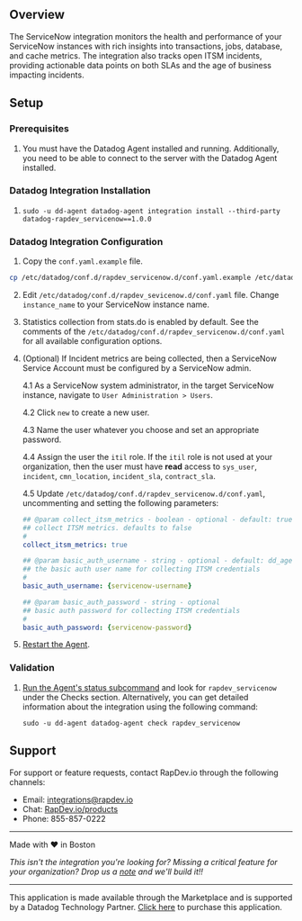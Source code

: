 ## Overview

The ServiceNow integration monitors the health and performance of your ServiceNow instances with rich insights into transactions, jobs, database, and cache metrics. The integration also tracks open ITSM incidents, providing actionable data points on both SLAs and the age of business impacting incidents.

## Setup

### Prerequisites

1. You must have the Datadog Agent installed and running. Additionally, you need to be able to connect to the server with the Datadog Agent installed.

### Datadog Integration Installation

1. `sudo -u dd-agent datadog-agent integration install --third-party datadog-rapdev_servicenow==1.0.0`

### Datadog Integration Configuration

1. Copy the `conf.yaml.example` file.

```sh
cp /etc/datadog/conf.d/rapdev_servicenow.d/conf.yaml.example /etc/datadog/conf.d/rapdev_servicenow.d/conf.yaml
```

2. Edit `/etc/datadog/conf.d/rapdev_sevicenow.d/conf.yaml` file. Change `instance_name` to your ServiceNow instance name.

3. Statistics collection from stats.do is enabled by default. See the comments of the `/etc/datadog/conf.d/rapdev_servicenow.d/conf.yaml` for all available configuration options.

4. (Optional) If Incident metrics are being collected, then a ServiceNow Service Account must be configured by a ServiceNow admin.

    4.1 As a ServiceNow system administrator, in the target ServiceNow instance, navigate to `User Administration > Users`.

    4.2 Click `new` to create a new user.

    4.3 Name the user whatever you choose and set an appropriate password.

    4.4 Assign the user the `itil` role. If the `itil` role is not used at your organization, then the user must have __read__ access to `sys_user`, `incident`, `cmn_location`, `incident_sla`, `contract_sla`.

    4.5 Update `/etc/datadog/conf.d/rapdev_servicenow.d/conf.yaml`, uncommenting and setting the following parameters:
    ```yaml
    ## @param collect_itsm_metrics - boolean - optional - default: true
    ## collect ITSM metrics. defaults to false
    #
    collect_itsm_metrics: true

    ## @param basic_auth_username - string - optional - default: dd_agent
    ## the basic auth user name for collecting ITSM credentials
    #
    basic_auth_username: {servicenow-username}

    ## @param basic_auth_password - string - optional
    ## basic auth password for collecting ITSM credentials
    #
    basic_auth_password: {servicenow-password}
    ```

5. [Restart the Agent](https://docs.datadoghq.com/agent/guide/agent-commands/?tab=agentv6v7#start-stop-and-restart-the-agent).

### Validation

1. [Run the Agent's status subcommand](https://docs.datadoghq.com/agent/guide/agent-commands/?tab=agentv6v7#agent-information) and look for `rapdev_servicenow` under the Checks section. Alternatively, you can get detailed information about the integration using the following command:
    
    ```
    sudo ‐u dd‐agent datadog‐agent check rapdev_servicenow
    ```

## Support
For support or feature requests, contact RapDev.io through the following channels: 

 - Email: integrations@rapdev.io 
 - Chat: [RapDev.io/products](https://rapdev.io/products)
 - Phone: 855-857-0222 

---

Made with ❤️ in Boston

*This isn't the integration you're looking for? Missing a critical feature for your organization? Drop us a [note](mailto:integrations@rapdev.io) and we'll build it!!*

---
This application is made available through the Marketplace and is supported by a Datadog Technology Partner. [Click here](https://app.datadoghq.com/marketplace/app/rapdev-o365/pricing) to purchase this application.
